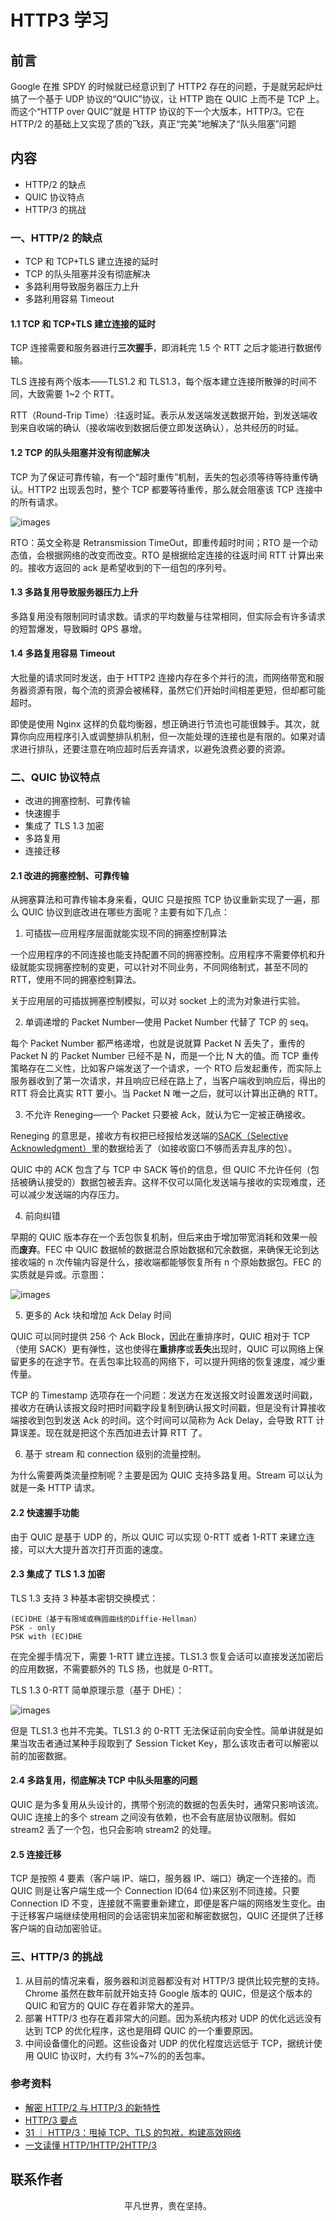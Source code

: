 # HTTP3 学习

## 前言

Google 在推 SPDY 的时候就已经意识到了 HTTP2 存在的问题，于是就另起炉灶搞了一个基于 UDP 协议的“QUIC”协议，让 HTTP 跑在 QUIC 上而不是 TCP 上。而这个“HTTP over QUIC”就是 HTTP 协议的下一个大版本，HTTP/3。它在 HTTP/2 的基础上又实现了质的飞跃，真正“完美”地解决了“队头阻塞”问题

## 内容

- HTTP/2 的缺点
- QUIC 协议特点
- HTTP/3 的挑战

### 一、HTTP/2 的缺点

- TCP 和 TCP+TLS 建立连接的延时
- TCP 的队头阻塞并没有彻底解决
- 多路利用导致服务器压力上升
- 多路利用容易 Timeout

#### 1.1 TCP 和 TCP+TLS 建立连接的延时

TCP 连接需要和服务器进行**三次握手**，即消耗完 1.5 个 RTT 之后才能进行数据传输。

TLS 连接有两个版本——TLS1.2 和 TLS1.3，每个版本建立连接所散弹的时间不同，大致需要 1~2 个 RTT。

RTT（Round-Trip Time）:往返时延。表示从发送端发送数据开始，到发送端收到来自收端的确认（接收端收到数据后便立即发送确认），总共经历的时延。

#### 1.2 TCP 的队头阻塞并没有彻底解决

TCP 为了保证可靠传输，有一个“超时重传”机制，丢失的包必须等待等待重传确认。HTTP2 出现丢包时，整个 TCP 都要等待重传，那么就会阻塞该 TCP 连接中的所有请求。

![images](http3-01.jpg)

RTO：英文全称是 Retransmission TimeOut，即重传超时时间；RTO 是一个动态值，会根据网络的改变而改变。RTO 是根据给定连接的往返时间 RTT 计算出来的。接收方返回的 ack 是希望收到的下一组包的序列号。

#### 1.3 多路复用导致服务器压力上升

多路复用没有限制同时请求数。请求的平均数量与往常相同，但实际会有许多请求的短暂爆发，导致瞬时 QPS 暴增。

#### 1.4 多路复用容易 Timeout

大批量的请求同时发送，由于 HTTP2 连接内存在多个并行的流，而网络带宽和服务器资源有限，每个流的资源会被稀释，虽然它们开始时间相差更短，但却都可能超时。

即使是使用 Nginx 这样的负载均衡器，想正确进行节流也可能很棘手。其次，就算你向应用程序引入或调整排队机制，但一次能处理的连接也是有限的。如果对请求进行排队，还要注意在响应超时后丢弃请求，以避免浪费必要的资源。

### 二、QUIC 协议特点

- 改进的拥塞控制、可靠传输
- 快速握手
- 集成了 TLS 1.3 加密
- 多路复用
- 连接迁移

#### 2.1 改进的拥塞控制、可靠传输

从拥塞算法和可靠传输本身来看，QUIC 只是按照 TCP 协议重新实现了一遍，那么 QUIC 协议到底改进在哪些方面呢？主要有如下几点：

1. 可插拔—应用程序层面就能实现不同的拥塞控制算法

一个应用程序的不同连接也能支持配置不同的拥塞控制。应用程序不需要停机和升级就能实现拥塞控制的变更，可以针对不同业务，不同网络制式，甚至不同的 RTT，使用不同的拥塞控制算法。

关于应用层的可插拔拥塞控制模拟，可以对 socket 上的流为对象进行实验。

2. 单调递增的 Packet Number—使用 Packet Number 代替了 TCP 的 seq。

每个 Packet Number 都严格递增，也就是说就算 Packet N 丢失了，重传的 Packet N 的 Packet Number 已经不是 N，而是一个比 N 大的值。而 TCP 重传策略存在二义性，比如客户端发送了一个请求，一个 RTO 后发起重传，而实际上服务器收到了第一次请求，并且响应已经在路上了，当客户端收到响应后，得出的 RTT 将会比真实 RTT 要小。当 Packet N 唯一之后，就可以计算出正确的 RTT。

3. 不允许 Reneging—一个 Packet 只要被 Ack，就认为它一定被正确接收。

Reneging 的意思是，接收方有权把已经报给发送端的[SACK（Selective Acknowledgment）](https://allen-kevin.github.io/2017/03/01/TCP%E9%87%8D%E7%82%B9%E7%B3%BB%E5%88%97%E4%B9%8Bsack%E4%BB%8B%E7%BB%8D/)里的数据给丢了（如接收窗口不够而丢弃乱序的包）。

QUIC 中的 ACK 包含了与 TCP 中 SACK 等价的信息，但 QUIC 不允许任何（包括被确认接受的）数据包被丢弃。这样不仅可以简化发送端与接收的实现难度，还可以减少发送端的内存压力。

4. 前向纠错

早期的 QUIC 版本存在一个丢包恢复机制，但后来由于增加带宽消耗和效果一般而**废弃**。FEC 中 QUIC 数据帧的数据混合原始数据和冗余数据，来确保无论到达接收端的 n 次传输内容是什么，接收端都能够恢复所有 n 个原始数据包。FEC 的实质就是异或。示意图：

![images](http3-02.jpg)

5. 更多的 Ack 块和增加 Ack Delay 时间

QUIC 可以同时提供 256 个 Ack Block，因此在重排序时，QUIC 相对于 TCP（使用 SACK）更有弹性，这也使得在**重排序**或**丢失**出现时，QUIC 可以网络上保留更多的在途字节。在丢包率比较高的网络下，可以提升网络的恢复速度，减少重传量。

TCP 的 Timestamp 选项存在一个问题：发送方在发送报文时设置发送时间戳，接收方在确认该报文段时把时间戳字段复制到确认报文时间戳，但是没有计算接收端接收到包到发送 Ack 的时间。这个时间可以简称为 Ack Delay，会导致 RTT 计算误差。现在就是把这个东西加进去计算 RTT 了。

6. 基于 stream 和 connection 级别的流量控制。

为什么需要两类流量控制呢？主要是因为 QUIC 支持多路复用。Stream 可以认为就是一条 HTTP 请求。

#### 2.2 快速握手功能

由于 QUIC 是基于 UDP 的，所以 QUIC 可以实现 0-RTT 或者 1-RTT 来建立连接，可以大大提升首次打开页面的速度。

#### 2.3 集成了 TLS 1.3 加密

TLS 1.3 支持 3 种基本密钥交换模式：

```
(EC)DHE（基于有限域或椭圆曲线的Diffie-Hellman）
PSK - only
PSK with (EC)DHE
```

在完全握手情况下，需要 1-RTT 建立连接。TLS1.3 恢复会话可以直接发送加密后的应用数据，不需要额外的 TLS 扬，也就是 0-RTT。

TLS 1.3 0-RTT 简单原理示意（基于 DHE）：

![images](http3-04.jpg)

但是 TLS1.3 也并不完美。TLS1.3 的 0-RTT 无法保证前向安全性。简单讲就是如果当攻击者通过某种手段取到了 Session Ticket Key，那么该攻击者可以解密以前的加密数据。

#### 2.4 多路复用，彻底解决 TCP 中队头阻塞的问题

QUIC 是为多复用从头设计的，携带个别流的数据的包丢失时，通常只影响该流。QUIC 连接上的多个 stream 之间没有依赖，也不会有底层协议限制。假如 stream2 丢了一个包，也只会影响 stream2 的处理。

#### 2.5 连接迁移

TCP 是按照 4 要素（客户端 IP、端口，服务器 IP、端口）确定一个连接的。而 QUIC 则是让客户端生成一个 Connection ID(64 位)来区别不同连接。只要 Connection ID 不变，连接就不需要重新建立，即便是客户端的网络发生变化。由于迁移客户端继续使用相同的会话密钥来加密和解密数据包，QUIC 还提供了迁移客户端的自动加密验证。

### 三、HTTP/3 的挑战

1. 从目前的情况来看，服务器和浏览器都没有对 HTTP/3 提供比较完整的支持。Chrome 虽然在数年前就开始支持 Google 版本的 QUIC，但是这个版本的 QUIC 和官方的 QUIC 存在着非常大的差异。
2. 部署 HTTP/3 也存在着非常大的问题。因为系统内核对 UDP 的优化远远没有达到 TCP 的优化程序，这也是阻碍 QUIC 的一个重要原因。
3. 中间设备僵化的问题。这些设备对 UDP 的优化程度远远低于 TCP，据统计使用 QUIC 协议时，大约有 3%~7%的的丢包率。

### 参考资料

- [解密 HTTP/2 与 HTTP/3 的新特性](https://mp.weixin.qq.com/s/5jR7MrWQ9v3w_E8BhNWrpA)
- [HTTP/3 要点](https://mp.weixin.qq.com/s/qBD90RdofvYDNX2sSJWgNA)
- [31 ｜ HTTP/3：甩掉 TCP、TLS 的包袱，构建高效网络](https://time.geekbang.org/column/article/150159)
- [一文读懂 HTTP/1HTTP/2HTTP/3](https://zhuanlan.zhihu.com/p/102561034)

## 联系作者

<div align="center">
    <p>
        平凡世界，贵在坚持。
    </p>
    <img :src="$withBase('/about/contact.png')" />
</div>
